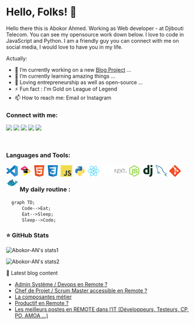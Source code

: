 # Hello, Folks! 👋
Hello there this is Abokor Ahmed. Working as Web developer - at Djibouti Telecom. You can see my opensource work down below. I love to code in JavaScript and Python. I am a friendly guy you can connect with me on social media, I would love to have you in my life.

Actually:

- 🔭 I’m currently working on a new [Blog Project](https://github.com/Abokor-AN#) ...
- 🌱 I’m currently learning amazing things ...
- 👯 Loving entrepreneurship as well as open-source ...
- ⚡ Fun fact : I'm Gold on League of Legend
- 📫 How to reach me: Email or Instagram

### Connect with me:

<div> 
    <a href="https://www.abokor.com/" target="_blank"><img src="https://img.shields.io/badge/Portfolio-FF5722?style=for-the-badge&logo=todoist&logoColor=white" target="_blank" /></a>
    <a href = "mailto:abokor.ahmed.kadar.nour@gmail.com"> <img src="https://img.shields.io/badge/Gmail-333333?style=for-the-badge&logo=gmail&logoColor=red" target="_blank"></a>
    <a href="https://www.linkedin.com/in/abokor-ahmed-kadar-nour" target="_blank"><img src="https://img.shields.io/badge/-LinkedIn-%230077B5?style=for-the-badge&logo=linkedin&logoColor=white"  target="_blank"></a>
    <a href="https://www.instagram.com/abokor98_ahmed_kadar" target="_blank"><img src="https://img.shields.io/badge/-Instagram-%23E4405F?style=for-the-badge&logo=instagram&logoColor=white"></a>
    <a href="https://x.com/AbokorNour" target="_blank"><img src="https://img.shields.io/badge/-Twitter-%23000000?style=for-the-badge&logo=x&logoColor=white"  target="_blank"></a>
</div>

&nbsp;&nbsp;

### Languages and Tools:

[<img align="left" alt="Visual Studio Code" width="32px" src="./img/vscode-original.svg" style="padding-right:5px;" />](https://github.com/Abokor-AN#)
[<img align="left" alt="Jetbrains" width="32px" src="./img/jetbrains-original.svg" style="padding-right:5px;" />](https://github.com/Abokor-AN#)
[<img align="left" alt="HTML5" width="32px" src="./img/html5-original.svg" style="padding-right:5px;" />](https://github.com/Abokor-AN#)
[<img align="left" alt="CSS3" width="32px" src="./img/css3-original.svg" style="padding-right:5px;" />](https://github.com/Abokor-AN#)
[<img align="left" alt="JavaScript" width="32px" src="./img/javascript-original.svg" style="padding-right:5px;" />](https://github.com/Abokor-AN#)
[<img align="left" alt="Python" width="32px" src="./img/python-original.svg" style="padding-right:5px;" />](https://github.com/Abokor-AN#)
[<img align="left" alt="React" width="32px" src="./img/react-original.svg" style="padding-right:5px;" />](https://github.com/Abokor-AN#)
[<img align="left" alt="Next.js" width="32px" src="./img/nextjs-original-wordmark-white.svg" style="padding-right:5px;" />](https://github.com/Abokor-AN#gh-dark-mode-only)
[<img align="left" alt="Next.js" width="32px" src="./img/nextjs-original-wordmark-black.svg" style="padding-right:5px;" />](https://github.com/Abokor-AN#gh-light-mode-only)
[<img align="left" alt="Node.js" width="32px" src="./img/nodejs-original.svg" style="padding-right:5px;" />](https://github.com/Abokor-AN#)
[<img align="left" alt="Django" width="32px" src="./img/django-plain.svg" style="padding-right:5px;" />](https://github.com/Abokor-AN#)
[<img align="left" alt="MySQL" width="32px" src="./img/mysql-original.svg" style="padding-right:5px;" />](https://github.com/Abokor-AN#)
[<img align="left" alt="Git" width="32px" src="./img/git-original.svg" style="padding-right:5px;" />](https://github.com/Abokor-AN#)
[<img align="left" alt="Docker" width="32px" src="./img/docker-original.svg" style="padding-right:5px;" />](https://github.com/Abokor-AN#)

<br />
<br />

### My daily routine :

```mermaid
  graph TD;
      Code-->Eat;
      Eat-->Sleep;
      Sleep-->Code;
```

### ⭐ GitHub Stats

![Abokor-AN's stats1](https://github-readme-stats.vercel.app/api?username=Abokor-AN&show_icons=true&hide=contribs&count_private=true&theme=tokyonight)

![Abokor-AN's stats2](https://github-readme-stats.vercel.app/api/top-langs?username=Abokor-AN&show_icons=true&locale=en&layout=compact&theme=tokyonight)

<summary>📒 Latest blog content</summary>

<!-- BLOG-POST-LIST:START -->
- [Admin Système / Devops en Remote ?](https://www.mikecodeur.com/2023/12/24/admin-systeme-devops-en-remote/)
- [Chef de Projet / Scrum Master accessible en Remote ?](https://www.mikecodeur.com/2023/12/23/chef-de-projet-scrum-master-accessible-en-remote/)
- [La composantes métier](https://www.mikecodeur.com/2023/12/23/la-composantes-metier/)
- [Productif en Remote ?](https://www.mikecodeur.com/2023/12/22/productif-en-remote/)
- [Les meilleurs postes en REMOTE dans l’IT &lpar;Développeurs, Testeurs, CP,  PO, AMOA …&rpar;](https://www.mikecodeur.com/2023/12/21/les-meilleurs-postes-en-remote-dans-lit-developpeurs-testeurs-cp-po-amoa/)
<!-- BLOG-POST-LIST:END -->

[website]: https://app.abokor.com/blog
[mail]: mailto:abokor.ahmed.kadar.nour@gmail.com
[twitter]: https://x.com/AbokorNour
[linkedin]: https://www.linkedin.com/in/abokor-ahmed-kadar-nour
[instagram]: https://www.instagram.com/abokor98_ahmed_kadar
